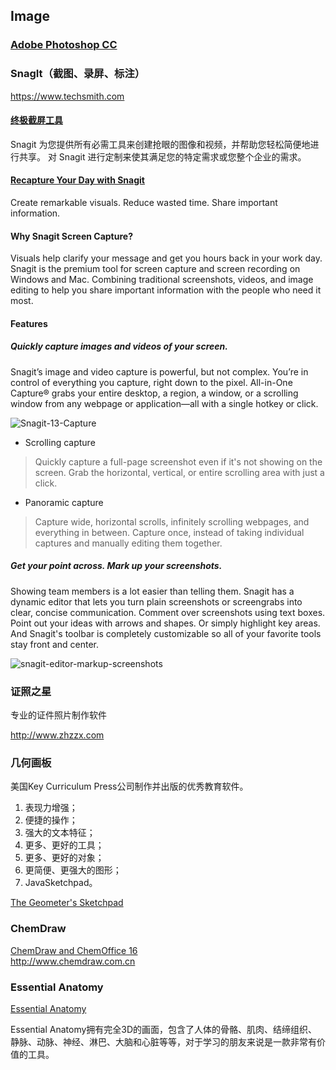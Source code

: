## Image
### [Adobe Photoshop CC](http://www.adobe.com/products/photoshop.html)

### SnagIt（截图、录屏、标注）
<https://www.techsmith.com>

#### [终极截屏工具](http://www.snagit.com.cn/index.htm)
Snagit 为您提供所有必需工具来创建抢眼的图像和视频，并帮助您轻松简便地进行共享。 对 Snagit 进行定制来使其满足您的特定需求或您整个企业的需求。

#### [Recapture Your Day with Snagit](https://www.techsmith.com/snagit.html)
Create remarkable visuals. Reduce wasted time.
Share important information.

#### Why Snagit Screen Capture?
Visuals help clarify your message and get you hours back in your work day. Snagit is the premium tool for screen capture and screen recording on Windows and Mac. Combining traditional screenshots, videos, and image editing to help you share important information with the people who need it most.

#### Features
##### Quickly capture images and videos of your screen.

Snagit’s image and video capture is powerful, but not complex. You’re in control of everything you capture, right down to the pixel. All-in-One Capture® grabs your entire desktop, a region, a window, or a scrolling window from any webpage or application—all with a single hotkey or click.

![Snagit-13-Capture](https://assets.techsmith.com/Images/content/mkt-product-snagit/Snagit-13-Capture.gif)

- Scrolling capture

> Quickly capture a full-page screenshot even if it's not showing on the screen. Grab the horizontal, vertical, or entire scrolling area with just a click.

- Panoramic capture

> Capture wide, horizontal scrolls, infinitely scrolling webpages, and everything in between. Capture once, instead of taking individual captures and manually editing them together.

##### Get your point across. Mark up your screenshots.

Showing team members is a lot easier than telling them. Snagit has a dynamic editor that lets you turn plain screenshots or screengrabs into clear, concise communication. Comment over screenshots using text boxes. Point out your ideas with arrows and shapes. Or simply highlight key areas. And Snagit's toolbar is completely customizable so all of your favorite tools stay front and center.

![snagit-editor-markup-screenshots](https://assets.techsmith.com/Images/content/mkt-product-snagit/snagit-editor-markup-screenshots.png)

### 证照之星
专业的证件照片制作软件

<http://www.zhzzx.com>

### 几何画板
美国Key Curriculum Press公司制作并出版的优秀教育软件。

1. 表现力增强；
2. 便捷的操作；
3. 强大的文本特征；
4. 更多、更好的工具；
5. 更多、更好的对象；
6. 更简便、更强大的图形；
7. JavaSketchpad。

[The Geometer's Sketchpad](http://www.keycurriculum.com)

### ChemDraw

[ChemDraw and ChemOffice 16](http://www.cambridgesoft.com/software/overview.aspx)  
<http://www.chemdraw.com.cn>  

### Essential Anatomy
[Essential Anatomy](https://itunes.apple.com/us/app/essential-anatomy-5/id596684220?mt=8)

Essential Anatomy拥有完全3D的画面，包含了人体的骨骼、肌肉、结缔组织、静脉、动脉、神经、淋巴、大脑和心脏等等，对于学习的朋友来说是一款非常有价值的工具。
